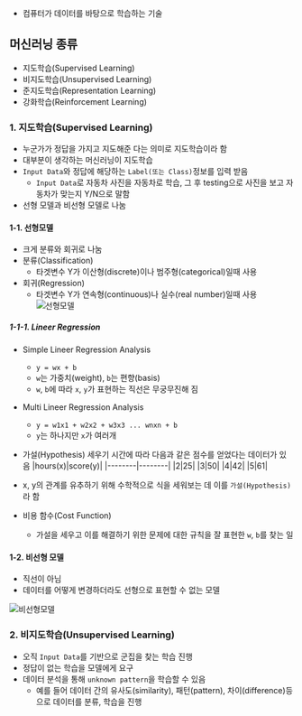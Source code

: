 
- 컴퓨터가 데이터를 바탕으로 학습하는 기술


## 머신러닝 종류
- 지도학습(Supervised Learning)
- 비지도학습(Unsupervised Learning)
- 준지도학습(Representation Learning)
- 강화학습(Reinforcement Learning)

### 1. 지도학습(Supervised Learning)
- 누군가가 정답을 가지고 지도해준 다는 의미로 지도학습이라 함
- 대부분이 생각하는 머신러닝이 지도학습
- `Input Data`와 정답에 해당하는 `Label(또는 Class)`정보를 입력 받음
	- `Input Data`로 자동차 사진을 자동차로 학습, 그 후 testing으로 사진을 보고 자동차가 맞는지 Y/N으로 말함
- 선형 모델과 비선형 모델로 나눔

#### 1-1. 선형모델
- 크게 분류와 회귀로 나눔
- 분류(Classification)
	- 타겟변수 Y가 이산형(discrete)이나 범주형(categorical)일때 사용
- 회귀(Regression)
	- 타겟변수 Y가 연속형(continuous)나 실수(real number)일때 사용
![선형모델](classification_regression.png)

##### 1-1-1. Lineer Regression

- Simple Lineer Regression Analysis
	- `y = wx + b`
	- `w`는 가중치(weight), `b`는 편향(basis)
	- `w`, `b`에 따라 `x`, `y`가 표현하는 직선은 무궁무진해 짐

- Multi Lineer Regression Analysis
	- `y = w1x1 + w2x2 + w3x3 ... wnxn + b`
	- `y`는 하나지만 `x`가 여러개

- 가설(Hypothesis) 세우기 
시간에 따라 다음과 같은 점수를 얻었다는 데이터가 있음
|hours(x)|score(y)|
|--------|--------|	
|2|25|
|3|50|
|4|42|
|5|61|
- x, y의 관계를 유추하기 위해 수학적으로 식을 세워보는 데 이를 `가설(Hypothesis)`라 함

- 비용 함수(Cost Function)
	- 가설을 세우고 이를 해결하기 위한 문제에 대한 규칙을 잘 표현한 `w`, `b`를 찾는 일





#### 1-2. 비선형 모델
- 직선이 아님
- 데이터를 어떻게 변경하더라도 선형으로 표현할 수 없는 모델

![비선형모델](nonlinear.png)


### 2. 비지도학습(Unsupervised Learning)
- 오직 `Input Data`를 기반으로 군집을 찾는 학습 진행
- 정답이 없는 학습을 모델에게 요구
- 데이터 분석을 통해 `unknown pattern`을 학습할 수 있음
	- 예를 들어 데이터 간의 유사도(similarity), 패턴(pattern), 차이(difference)등으로 데이터를 분류, 학습을 진행





